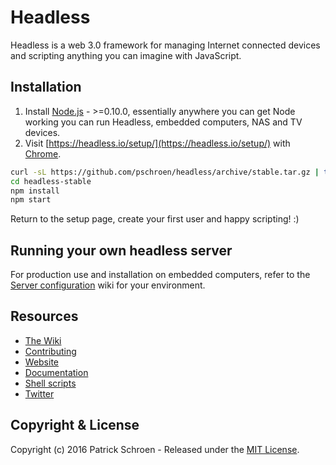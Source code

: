 # Headless

Headless is a web 3.0 framework for managing Internet connected devices and scripting anything you can imagine with JavaScript.


## Installation

1. Install [Node.js](http://nodejs.org/) - >=0.10.0, essentially anywhere you can get Node working you can run Headless, embedded computers, NAS and TV devices.
1. Visit [https://headless.io/setup/](https://headless.io/setup/) with [Chrome](https://www.google.com/chrome/).

```sh
curl -sL https://github.com/pschroen/headless/archive/stable.tar.gz | tar -zxv
cd headless-stable
npm install
npm start
```

Return to the setup page, create your first user and happy scripting! :)


## Running your own headless server

For production use and installation on embedded computers, refer to the [Server configuration](https://github.com/pschroen/headless/wiki/Server-configuration) wiki for your environment.


## Resources

* [The Wiki](https://github.com/pschroen/headless/wiki)
* [Contributing](https://github.com/pschroen/headless/wiki/Contributing)
* [Website](https://headless.io/)
* [Documentation](https://headless.io/docs/)
* [Shell scripts](https://github.com/pschroen/shell)
* [Twitter](https://twitter.com/HeadlessIO)


## Copyright & License

Copyright (c) 2016 Patrick Schroen - Released under the [MIT License](LICENSE).
